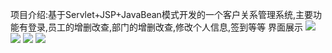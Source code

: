 项目介绍:基于Servlet+JSP+JavaBean模式开发的一个客户关系管理系统,主要功能有登录,员工的增删改查,部门的增删改查,修改个人信息,签到等等
界面展示
![](https://img-blog.csdnimg.cn/20200718062648441.png)
![](https://img-blog.csdnimg.cn/20200718062851574.png)
![](https://img-blog.csdnimg.cn/20200718062914976.png)
![](https://img-blog.csdnimg.cn/20200718062950268.png)
